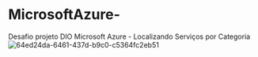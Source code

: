 # MicrosoftAzure-
Desafio projeto DIO Microsoft Azure - Localizando Serviços por Categoria
![64ed24da-6461-437d-b9c0-c5364fc2eb51](https://github.com/user-attachments/assets/add75a8a-59c0-4c32-9f02-727cc6d21e78)
